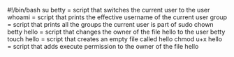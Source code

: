 #!/bin/bash
su betty = script that switches the current user to the user
whoami = script that prints the effective username of the current user
group = script that prints all the groups the current user is part of
sudo chown betty hello = script that changes the owner of the file hello to the user betty
touch hello = script that creates an empty file called hello
chmod u+x hello = script that adds execute permission to the owner of the file hello
